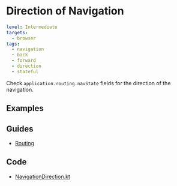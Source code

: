 # Direction of Navigation

```yaml
level: Intermediate
targets:
  - browser
tags:
  - navigation
  - back
  - forward
  - direction
  - stateful
```

Check `application.routing.navState` fields for the direction of the navigation.

## Examples

<div data-zk-enrich="NavigationDirection"></div>

## Guides

- [Routing](/doc/guides/browser/structure/Routing.md)

## Code

- [NavigationDirection.kt](/cookbook/src/jsMain/kotlin/zakadabar/cookbook/browser/navigation/direction/NavigationDirection.kt)
